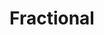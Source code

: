 ---
instagram: https://instagram.com/fractionalapp
logohandle: fractionalapp
sort: fractional
title: Fractional
twitter: https://x.com/fractionalapp
website: https://www.fractional.app/
---